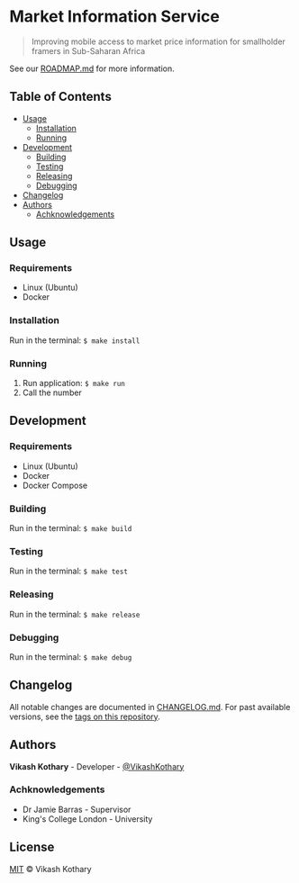 # Market Information Service

<!-- TODO: Shields (see:shields.io) -->

> Improving mobile access to market price information for smallholder framers in Sub-Saharan Africa

<!-- TODO: Project Abstract -->
See our [ROADMAP.md](ROADMAP.md) for more information.

## Table of Contents

- [Usage](#usage)
    - [Installation](#installation)
    - [Running](#running)
- [Development](#development)
    - [Building](#building)
    - [Testing](#testing)
    - [Releasing](#releasing)
    - [Debugging](#debugging)
- [Changelog](#changelog)
- [Authors](#authors)
    - [Achknowledgements](#achknowledgements)

<!-- TODO: Project Background -->

## Usage

### Requirements
* Linux (Ubuntu)
* Docker

### Installation
Run in the terminal: `$ make install`

### Running
1. Run application: `$ make run`
2. Call the number
<!-- TODO: Add phone number -->

## Development

### Requirements
* Linux (Ubuntu)
* Docker
* Docker Compose

### Building
Run in the terminal: `$ make build`

### Testing
Run in the terminal: `$ make test`

### Releasing
Run in the terminal: `$ make release`

### Debugging
Run in the terminal: `$ make debug`

<!-- TODO: Add Contributing and Code of Conduct -->

## Changelog
All notable changes are documented in [CHANGELOG.md](CHANGELOG.md). For past available versions, see the [tags on this repository](https://github.com/VikashKothary/market-information-service/tags).

## Authors

**Vikash Kothary** - Developer - [@VikashKothary](https://github.com/VikashKothary)

### Achknowledgements
* Dr Jamie Barras - Supervisor
* King's College London - University
<!-- TODO: Add contact information -->

<!-- TODO: Add Built with -->

## License
[MIT](LICENSE) &copy; Vikash Kothary